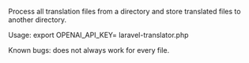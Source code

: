 
Process all translation files from a directory and store translated files to another directory.

Usage: 
export OPENAI_API_KEY=<your-key>
laravel-translator.php <from-directory> <to-directory>

Known bugs: does not always work for every file.